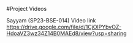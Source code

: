 #Project Videos

Sayyam (SP23-BSE-014)
Video link https://drive.google.com/file/d/1CjOlPYbvOZ-HdoaVZ3wz34Z14B0MAEd8/view?usp=sharing
